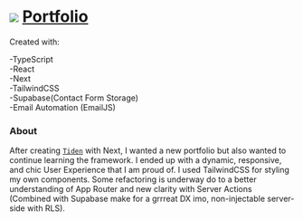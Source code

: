 # ![](https://www.iconsdb.com/icons/download/black/user-3-24.png) [Portfolio](https://rossvasquez.me)

Created with:

-TypeScript<br/>
-React<br/>
-Next<br/>
-TailwindCSS<br/>
-Supabase(Contact Form Storage)<br/>
-Email Automation (EmailJS)

### About

After creating [`Tiden`](https://tiden-ai.netlify.app) with Next, I wanted a new portfolio but also wanted to continue learning the framework. I ended up with a dynamic, responsive, and chic User Experience that I am proud of. I used TailwindCSS for styling my own components. Some refactoring is underway do to a better understanding of App Router and new clarity with Server Actions (Combined with Supabase make for a grrreat DX imo, non-injectable server-side with RLS).
